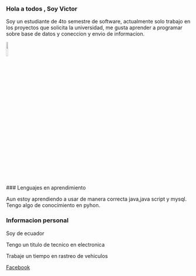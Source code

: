 ### Hola a todos , Soy Victor
Soy un estudiante de 4to semestre de software, actualmente solo trabajo en los proyectos que solicita la universidad, me gusta aprender a programar sobre base de datos y coneccion y envio de informacion.
<div>
<img src="https://github.com/victorcanar/victorcanar/blob/main/WhatsApp%20Image%202023-01-29%20at%208.23.43%20AM.jpeg" width="10%"></img>
</div>
### Lenguajes en aprendimiento

Aun estoy aprendiendo a usar de manera correcta java,java script y mysql.
Tengo algo de conocimiento en pyhon.

### Informacion personal

Soy de ecuador

Tengo un titulo de tecnico en electronica

Trabaje un tiempo en rastreo de vehiculos

<a href="https://www.facebook.com/victornoe.canarolaya.50">Facebook </a>

<!--
**victorcanar/victorcanar** is a ✨ _special_ ✨ repository because its `README.md` (this file) appears on your GitHub profile.

Here are some ideas to get you started:

- 🔭 I’m currently working on ...
- 🌱 I’m currently learning ...
- 👯 I’m looking to collaborate on ...
- 🤔 I’m looking for help with ...
- 💬 Ask me about ...
- 📫 How to reach me: ...
- 😄 Pronouns: ...
- ⚡ Fun fact: ...
-->
